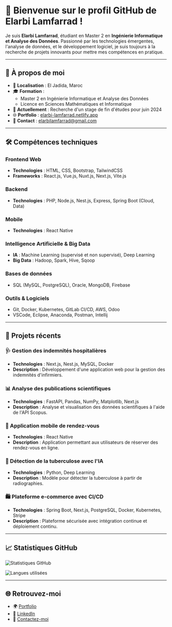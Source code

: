 # 👋 Bienvenue sur le profil GitHub de Elarbi Lamfarrad !

Je suis **Elarbi Lamfarrad**, étudiant en Master 2 en **Ingénierie Informatique et Analyse des Données**. Passionné par les technologies émergentes, l'analyse de données, et le développement logiciel, je suis toujours à la recherche de projets innovants pour mettre mes compétences en pratique.

---

## 🌟 À propos de moi

- 📍 **Localisation** : El Jadida, Maroc
- 🎓 **Formation** : 
  - Master 2 en Ingénierie Informatique et Analyse des Données
  - Licence en Sciences Mathématiques et Informatique
- 🔭 **Actuellement** : Recherche d'un stage de fin d'études pour juin 2024
- 🌐 **Portfolio** : [elarbi-lamfarrad.netlify.app](https://elarbi-lamfarrad.netlify.app/)
- 📧 **Contact** : [elarbilamfarrad@gmail.com](mailto:elarbilamfarrad@gmail.com)

---

## 🛠️ Compétences techniques

### Frontend Web
- **Technologies** : HTML, CSS, Bootstrap, TailwindCSS
- **Frameworks** : React.js, Vue.js, Nuxt.js, Next.js, Vite.js

### Backend
- **Technologies** : PHP, Node.js, Nest.js, Express, Spring Boot (Cloud, Data)

### Mobile
- **Technologies** : React Native

### Intelligence Artificielle & Big Data
- **IA** : Machine Learning (supervisé et non supervisé), Deep Learning
- **Big Data** : Hadoop, Spark, Hive, Sqoop

### Bases de données
- SQL (MySQL, PostgreSQL), Oracle, MongoDB, Firebase

### Outils & Logiciels
- Git, Docker, Kubernetes, GitLab CI/CD, AWS, Odoo
- VSCode, Eclipse, Anaconda, Postman, Intellij

---

## 💼 Projets récents

### 🩺 Gestion des indemnités hospitalières
- **Technologies** : Next.js, Nest.js, MySQL, Docker
- **Description** : Développement d'une application web pour la gestion des indemnités d'infirmiers.

### 📊 Analyse des publications scientifiques
- **Technologies** : FastAPI, Pandas, NumPy, Matplotlib, Next.js
- **Description** : Analyse et visualisation des données scientifiques à l'aide de l'API Scopus.

### 📱 Application mobile de rendez-vous
- **Technologies** : React Native
- **Description** : Application permettant aux utilisateurs de réserver des rendez-vous en ligne.

### 🩻 Détection de la tuberculose avec l'IA
- **Technologies** : Python, Deep Learning
- **Description** : Modèle pour détecter la tuberculose à partir de radiographies.

### 🛍️ Plateforme e-commerce avec CI/CD
- **Technologies** : Spring Boot, Next.js, PostgreSQL, Docker, Kubernetes, Stripe
- **Description** : Plateforme sécurisée avec intégration continue et déploiement continu.

---

## 📈 Statistiques GitHub

![Statistiques GitHub](https://github-readme-stats.vercel.app/api?username=Arbilamfarr&show_icons=true&theme=radical)

![Langues utilisées](https://github-readme-stats.vercel.app/api/top-langs/?username=Arbilamfarr&layout=compact&theme=radical)

---

## 🌐 Retrouvez-moi

- 🌍 [Portfolio](https://elarbi-lamfarrad.netlify.app/)
- 💼 [LinkedIn](https://www.linkedin.com/in/elarbi-lamfarrad-337b5b276/)
- 📧 [Contactez-moi](mailto:elarbilamfarrad@gmail.com)
